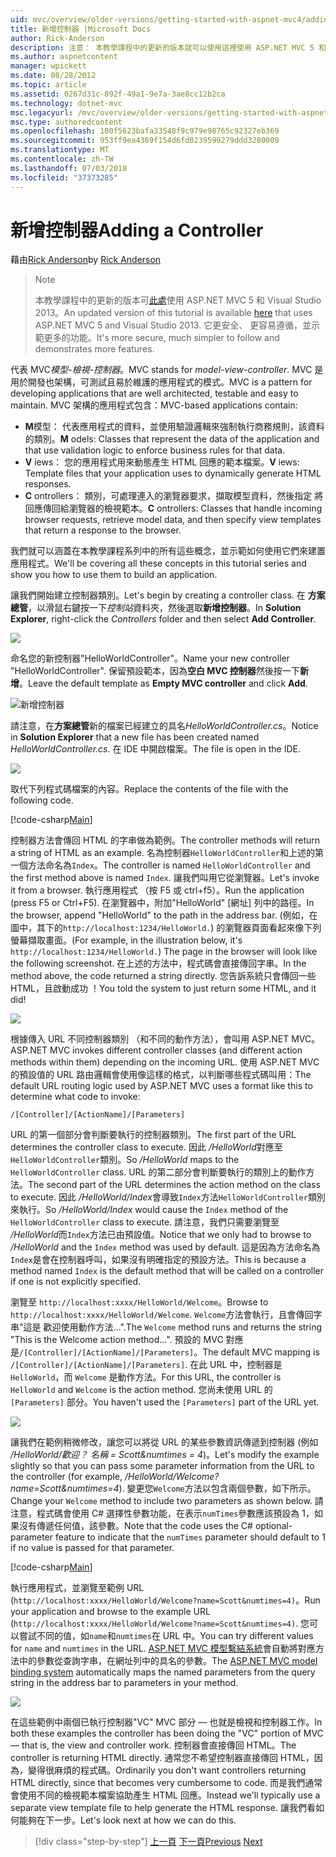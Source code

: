 ```yaml
---
uid: mvc/overview/older-versions/getting-started-with-aspnet-mvc4/adding-a-controller
title: 新增控制器 |Microsoft Docs
author: Rick-Anderson
description: 注意： 本教學課程中的更新的版本就可以使用這裡使用 ASP.NET MVC 5 和 Visual Studio 2013。 這是更安全、 更容易遵循，並示範...
ms.author: aspnetcontent
manager: wpickett
ms.date: 08/28/2012
ms.topic: article
ms.assetid: 0267d31c-892f-49a1-9e7a-3ae8cc12b2ca
ms.technology: dotnet-mvc
msc.legacyurl: /mvc/overview/older-versions/getting-started-with-aspnet-mvc4/adding-a-controller
msc.type: authoredcontent
ms.openlocfilehash: 100f5623bafa33548f9c979e98765c92327eb369
ms.sourcegitcommit: 953ff9ea4369f154d6fd0239599279ddd3280009
ms.translationtype: MT
ms.contentlocale: zh-TW
ms.lasthandoff: 07/03/2018
ms.locfileid: "37373285"
---
```

<a name="adding-a-controller"></a><span data-ttu-id="364ff-104">新增控制器</span><span class="sxs-lookup"><span data-stu-id="364ff-104">Adding a Controller</span></span>
====================
<span data-ttu-id="364ff-105">藉由[Rick Anderson](https://github.com/Rick-Anderson)</span><span class="sxs-lookup"><span data-stu-id="364ff-105">by [Rick Anderson](https://github.com/Rick-Anderson)</span></span>

> > [!NOTE]
> > <span data-ttu-id="364ff-106">本教學課程中的更新的版本可[此處](../../getting-started/introduction/getting-started.md)使用 ASP.NET MVC 5 和 Visual Studio 2013。</span><span class="sxs-lookup"><span data-stu-id="364ff-106">An updated version of this tutorial is available [here](../../getting-started/introduction/getting-started.md) that uses ASP.NET MVC 5 and Visual Studio 2013.</span></span> <span data-ttu-id="364ff-107">它更安全、 更容易遵循，並示範更多的功能。</span><span class="sxs-lookup"><span data-stu-id="364ff-107">It's more secure, much simpler to follow and demonstrates more features.</span></span>


<span data-ttu-id="364ff-108">代表 MVC*模型-檢視-控制器*。</span><span class="sxs-lookup"><span data-stu-id="364ff-108">MVC stands for *model-view-controller*.</span></span> <span data-ttu-id="364ff-109">MVC 是用於開發也架構，可測試且易於維護的應用程式的模式。</span><span class="sxs-lookup"><span data-stu-id="364ff-109">MVC is a pattern for developing applications that are well architected, testable and easy to maintain.</span></span> <span data-ttu-id="364ff-110">MVC 架構的應用程式包含：</span><span class="sxs-lookup"><span data-stu-id="364ff-110">MVC-based applications contain:</span></span>

- <span data-ttu-id="364ff-111">**M**模型： 代表應用程式的資料，並使用驗證邏輯來強制執行商務規則，該資料的類別。</span><span class="sxs-lookup"><span data-stu-id="364ff-111">**M** odels: Classes that represent the data of the application and that use validation logic to enforce business rules for that data.</span></span>
- <span data-ttu-id="364ff-112">**V** iews： 您的應用程式用來動態產生 HTML 回應的範本檔案。</span><span class="sxs-lookup"><span data-stu-id="364ff-112">**V** iews: Template files that your application uses to dynamically generate HTML responses.</span></span>
- <span data-ttu-id="364ff-113">**C** ontrollers： 類別，可處理連入的瀏覽器要求，擷取模型資料，然後指定 將回應傳回給瀏覽器的檢視範本。</span><span class="sxs-lookup"><span data-stu-id="364ff-113">**C** ontrollers: Classes that handle incoming browser requests, retrieve model data, and then specify view templates that return a response to the browser.</span></span>

<span data-ttu-id="364ff-114">我們就可以涵蓋在本教學課程系列中的所有這些概念，並示範如何使用它們來建置應用程式。</span><span class="sxs-lookup"><span data-stu-id="364ff-114">We'll be covering all these concepts in this tutorial series and show you how to use them to build an application.</span></span>

<span data-ttu-id="364ff-115">讓我們開始建立控制器類別。</span><span class="sxs-lookup"><span data-stu-id="364ff-115">Let's begin by creating a controller class.</span></span> <span data-ttu-id="364ff-116">在 **方案總管**，以滑鼠右鍵按一下*控制站*資料夾，然後選取**新增控制器**。</span><span class="sxs-lookup"><span data-stu-id="364ff-116">In **Solution Explorer**, right-click the *Controllers* folder and then select **Add Controller**.</span></span>

![](adding-a-controller/_static/image1.png)

<span data-ttu-id="364ff-117">命名您的新控制器&quot;HelloWorldController&quot;。</span><span class="sxs-lookup"><span data-stu-id="364ff-117">Name your new controller &quot;HelloWorldController&quot;.</span></span> <span data-ttu-id="364ff-118">保留預設範本，因為**空白 MVC 控制器**然後按一下**新增**。</span><span class="sxs-lookup"><span data-stu-id="364ff-118">Leave the default template as **Empty MVC controller** and click **Add**.</span></span>

![新增控制器](adding-a-controller/_static/image2.png)

<span data-ttu-id="364ff-120">請注意，在**方案總管**新的檔案已經建立的具名*HelloWorldController.cs*。</span><span class="sxs-lookup"><span data-stu-id="364ff-120">Notice in **Solution Explorer** that a new file has been created named *HelloWorldController.cs*.</span></span> <span data-ttu-id="364ff-121">在 IDE 中開啟檔案。</span><span class="sxs-lookup"><span data-stu-id="364ff-121">The file is open in the IDE.</span></span>

![](adding-a-controller/_static/image3.png)

<span data-ttu-id="364ff-122">取代下列程式碼檔案的內容。</span><span class="sxs-lookup"><span data-stu-id="364ff-122">Replace the contents of the file with the following code.</span></span>

[!code-csharp[Main](adding-a-controller/samples/sample1.cs)]

<span data-ttu-id="364ff-123">控制器方法會傳回 HTML 的字串做為範例。</span><span class="sxs-lookup"><span data-stu-id="364ff-123">The controller methods will return a string of HTML as an example.</span></span> <span data-ttu-id="364ff-124">名為控制器`HelloWorldController`和上述的第一個方法命名為`Index`。</span><span class="sxs-lookup"><span data-stu-id="364ff-124">The controller is named `HelloWorldController` and the first method above is named `Index`.</span></span> <span data-ttu-id="364ff-125">讓我們叫用它從瀏覽器。</span><span class="sxs-lookup"><span data-stu-id="364ff-125">Let's invoke it from a browser.</span></span> <span data-ttu-id="364ff-126">執行應用程式 （按 F5 或 ctrl+f5）。</span><span class="sxs-lookup"><span data-stu-id="364ff-126">Run the application (press F5 or Ctrl+F5).</span></span> <span data-ttu-id="364ff-127">在瀏覽器中，附加&quot;HelloWorld&quot; [網址] 列中的路徑。</span><span class="sxs-lookup"><span data-stu-id="364ff-127">In the browser, append &quot;HelloWorld&quot; to the path in the address bar.</span></span> <span data-ttu-id="364ff-128">(例如，在圖中，其下的`http://localhost:1234/HelloWorld.`) 的瀏覽器頁面看起來像下列螢幕擷取畫面。</span><span class="sxs-lookup"><span data-stu-id="364ff-128">(For example, in the illustration below, it's `http://localhost:1234/HelloWorld.`) The page in the browser will look like the following screenshot.</span></span> <span data-ttu-id="364ff-129">在上述的方法中，程式碼會直接傳回字串。</span><span class="sxs-lookup"><span data-stu-id="364ff-129">In the method above, the code returned a string directly.</span></span> <span data-ttu-id="364ff-130">您告訴系統只會傳回一些 HTML，且啟動成功 ！</span><span class="sxs-lookup"><span data-stu-id="364ff-130">You told the system to just return some HTML, and it did!</span></span>

![](adding-a-controller/_static/image4.png)

<span data-ttu-id="364ff-131">根據傳入 URL 不同控制器類別 （和不同的動作方法），會叫用 ASP.NET MVC。</span><span class="sxs-lookup"><span data-stu-id="364ff-131">ASP.NET MVC invokes different controller classes (and different action methods within them) depending on the incoming URL.</span></span> <span data-ttu-id="364ff-132">使用 ASP.NET MVC 的預設值的 URL 路由邏輯會使用像這樣的格式，以判斷哪些程式碼叫用：</span><span class="sxs-lookup"><span data-stu-id="364ff-132">The default URL routing logic used by ASP.NET MVC uses a format like this to determine what code to invoke:</span></span>

`/[Controller]/[ActionName]/[Parameters]`

<span data-ttu-id="364ff-133">URL 的第一個部分會判斷要執行的控制器類別。</span><span class="sxs-lookup"><span data-stu-id="364ff-133">The first part of the URL determines the controller class to execute.</span></span> <span data-ttu-id="364ff-134">因此 */HelloWorld*對應至`HelloWorldController`類別。</span><span class="sxs-lookup"><span data-stu-id="364ff-134">So */HelloWorld* maps to the `HelloWorldController` class.</span></span> <span data-ttu-id="364ff-135">URL 的第二部分會判斷要執行的類別上的動作方法。</span><span class="sxs-lookup"><span data-stu-id="364ff-135">The second part of the URL determines the action method on the class to execute.</span></span> <span data-ttu-id="364ff-136">因此 */HelloWorld/Index*會導致`Index`方法`HelloWorldController`類別來執行。</span><span class="sxs-lookup"><span data-stu-id="364ff-136">So */HelloWorld/Index* would cause the `Index` method of the `HelloWorldController` class to execute.</span></span> <span data-ttu-id="364ff-137">請注意，我們只需要瀏覽至 */HelloWorld*而`Index`方法已由預設值。</span><span class="sxs-lookup"><span data-stu-id="364ff-137">Notice that we only had to browse to */HelloWorld* and the `Index` method was used by default.</span></span> <span data-ttu-id="364ff-138">這是因為方法命名為`Index`是會在控制器呼叫，如果沒有明確指定的預設方法。</span><span class="sxs-lookup"><span data-stu-id="364ff-138">This is because a method named `Index` is the default method that will be called on a controller if one is not explicitly specified.</span></span>

<span data-ttu-id="364ff-139">瀏覽至 `http://localhost:xxxx/HelloWorld/Welcome`。</span><span class="sxs-lookup"><span data-stu-id="364ff-139">Browse to `http://localhost:xxxx/HelloWorld/Welcome`.</span></span> <span data-ttu-id="364ff-140">`Welcome`方法會執行，且會傳回字串&quot;這是 歡迎使用動作方法...&quot;.</span><span class="sxs-lookup"><span data-stu-id="364ff-140">The `Welcome` method runs and returns the string &quot;This is the Welcome action method...&quot;.</span></span> <span data-ttu-id="364ff-141">預設的 MVC 對應是`/[Controller]/[ActionName]/[Parameters]`。</span><span class="sxs-lookup"><span data-stu-id="364ff-141">The default MVC mapping is `/[Controller]/[ActionName]/[Parameters]`.</span></span> <span data-ttu-id="364ff-142">在此 URL 中，控制器是 `HelloWorld`，而 `Welcome` 是動作方法。</span><span class="sxs-lookup"><span data-stu-id="364ff-142">For this URL, the controller is `HelloWorld` and `Welcome` is the action method.</span></span> <span data-ttu-id="364ff-143">您尚未使用 URL 的 `[Parameters]` 部分。</span><span class="sxs-lookup"><span data-stu-id="364ff-143">You haven't used the `[Parameters]` part of the URL yet.</span></span>

![](adding-a-controller/_static/image5.png)

<span data-ttu-id="364ff-144">讓我們在範例稍微修改，讓您可以將從 URL 的某些參數資訊傳遞到控制器 (例如 */HelloWorld/歡迎？ 名稱 = Scott&amp;numtimes = 4*)。</span><span class="sxs-lookup"><span data-stu-id="364ff-144">Let's modify the example slightly so that you can pass some parameter information from the URL to the controller (for example, */HelloWorld/Welcome?name=Scott&amp;numtimes=4*).</span></span> <span data-ttu-id="364ff-145">變更您`Welcome`方法以包含兩個參數，如下所示。</span><span class="sxs-lookup"><span data-stu-id="364ff-145">Change your `Welcome` method to include two parameters as shown below.</span></span> <span data-ttu-id="364ff-146">請注意，程式碼會使用 C# 選擇性參數功能，在表示`numTimes`參數應該預設為 1，如果沒有傳遞任何值，該參數。</span><span class="sxs-lookup"><span data-stu-id="364ff-146">Note that the code uses the C# optional-parameter feature to indicate that the `numTimes` parameter should default to 1 if no value is passed for that parameter.</span></span>

[!code-csharp[Main](adding-a-controller/samples/sample2.cs)]

<span data-ttu-id="364ff-147">執行應用程式，並瀏覽至範例 URL (`http://localhost:xxxx/HelloWorld/Welcome?name=Scott&numtimes=4)`。</span><span class="sxs-lookup"><span data-stu-id="364ff-147">Run your application and browse to the example URL (`http://localhost:xxxx/HelloWorld/Welcome?name=Scott&numtimes=4)`.</span></span> <span data-ttu-id="364ff-148">您可以嘗試不同的值，如`name`和`numtimes`在 URL 中。</span><span class="sxs-lookup"><span data-stu-id="364ff-148">You can try different values for `name` and `numtimes` in the URL.</span></span> <span data-ttu-id="364ff-149">[ASP.NET MVC 模型繫結系統](http://odetocode.com/Blogs/scott/archive/2009/04/27/6-tips-for-asp-net-mvc-model-binding.aspx)會自動將對應方法中的參數從查詢字串，在網址列中的具名的參數。</span><span class="sxs-lookup"><span data-stu-id="364ff-149">The [ASP.NET MVC model binding system](http://odetocode.com/Blogs/scott/archive/2009/04/27/6-tips-for-asp-net-mvc-model-binding.aspx) automatically maps the named parameters from the query string in the address bar to parameters in your method.</span></span>

![](adding-a-controller/_static/image6.png)

<span data-ttu-id="364ff-150">在這些範例中兩個已執行控制器&quot;VC&quot; MVC 部分 — 也就是檢視和控制器工作。</span><span class="sxs-lookup"><span data-stu-id="364ff-150">In both these examples the controller has been doing the &quot;VC&quot; portion of MVC — that is, the view and controller work.</span></span> <span data-ttu-id="364ff-151">控制器會直接傳回 HTML。</span><span class="sxs-lookup"><span data-stu-id="364ff-151">The controller is returning HTML directly.</span></span> <span data-ttu-id="364ff-152">通常您不希望控制器直接傳回 HTML，因為，變得很麻煩的程式碼。</span><span class="sxs-lookup"><span data-stu-id="364ff-152">Ordinarily you don't want controllers returning HTML directly, since that becomes very cumbersome to code.</span></span> <span data-ttu-id="364ff-153">而是我們通常會使用不同的檢視範本檔案協助產生 HTML 回應。</span><span class="sxs-lookup"><span data-stu-id="364ff-153">Instead we'll typically use a separate view template file to help generate the HTML response.</span></span> <span data-ttu-id="364ff-154">讓我們看如何能夠在下一步。</span><span class="sxs-lookup"><span data-stu-id="364ff-154">Let's look next at how we can do this.</span></span>

> [!div class="step-by-step"]
> <span data-ttu-id="364ff-155">[上一頁](intro-to-aspnet-mvc-4.md)
> [下一頁](adding-a-view.md)</span><span class="sxs-lookup"><span data-stu-id="364ff-155">[Previous](intro-to-aspnet-mvc-4.md)
[Next](adding-a-view.md)</span></span>
